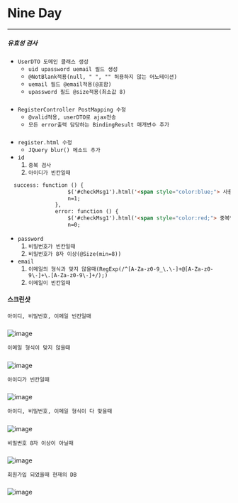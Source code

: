 # Nine Day
---
##### 유효성 검사

* ```UserDTO 도메인 클래스 생성```
  * ```uid upassword uemail 필드 생성```
  * ```@NotBlank적용(null, " ", "" 허용하지 않는 어노테이션)```
  * ```uemail 필드 @email적용(@포함)```
  * ```upassword 필드 @size적용(최소값 8)```
###
* ```RegisterController PostMapping 수정```
  * ```@valid적용, userDTO로 ajax전송```
  * ```모든 error출력 담당하는 BindingResult 매개변수 추가```
###
* ```register.html 수정```
  * ```JQuery blur() 메소드 추가```
* ```id```
  1. ```중복 검사```
  2. ```아이디가 빈칸일때```
~~~html
  success: function () {
                   $('#checkMsg1').html('<span style="color:blue;"> 사용가능한 아이디입니다. </span>')
                   n=1;
               },
               error: function () {
                   $('#checkMsg1').html('<span style="color:red;"> 중복입니다. </span>')
                   n=0;
~~~                   
* ```password```
  1. ```비밀번호가 빈칸일때```
  2. ```비밀번호가 8자 이상(@Size(min=8))```
* ```email```
  1. ```이메일의 형식과 맞지 않을때(RegExp(/^[A-Za-z0-9_\.\-]+@[A-Za-z0-9\-]+\.[A-Za-z0-9\-]+/);)```
  2. ```이메일이 빈칸일때```

#### 스크린샷
```아이디, 비밀번호, 이메일 빈칸일때```
#####
![image](/capture/todolist15.png)

```이메일 형식이 맞지 않을때```
#####
![image](/capture/todolist14.png)

```아이디가 빈칸일때```
#####
![image](/capture/todolist13.png)

```아이디, 비밀번호, 이메일 형식이 다 맞을때```
#####
![image](/capture/todolist16.png)

```비밀번호 8자 이상이 아닐때```
#####
![image](/capture/todolist12.png)

```회원가입 되었을때 현재의 DB```
#####
![image](/capture/todolist11.PNG)
